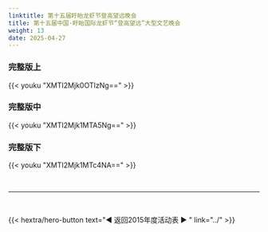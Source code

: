 ```yaml
---
linktitle: 第十五届盱眙龙虾节登高望远晚会
title: 第十五届中国·盱眙国际龙虾节“登高望远”大型文艺晚会
weight: 13
date: 2025-04-27
---
```


### 完整版上

{{< youku "XMTI2Mjk0OTIzNg==" >}}

### 完整版中

{{< youku "XMTI2Mjk1MTA5Ng==" >}}

### 完整版下

{{< youku "XMTI2Mjk1MTc4NA==" >}}


<br>
<hr>
<br>

{{< hextra/hero-button text="◀ 返回2015年度活动表 ▶ " link="../" >}}